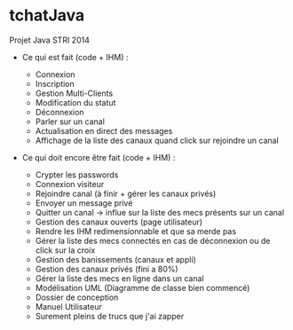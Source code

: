 tchatJava
=========

Projet Java STRI 2014

- Ce qui est fait (code + IHM) :
	- Connexion
	- Inscription
	- Gestion Multi-Clients
	- Modification du statut
	- Déconnexion
	- Parler sur un canal
	- Actualisation en direct des messages
	- Affichage de la liste des canaux quand click sur rejoindre un canal

- Ce qui doit encore être fait (code + IHM) :
    - Crypter les passwords
	- Connexion visiteur
	- Rejoindre canal (à finir + gérer les canaux privés)
	- Envoyer un message privé
	- Quitter un canal -> influe sur la liste des mecs présents sur un canal
	- Gestion des canaux ouverts (page utilisateur)
	- Rendre les IHM redimensionnable et que sa merde pas
	- Gérer la liste des mecs connectés en cas de déconnexion ou de click sur la croix
	- Gestion des banissements (canaux et appli)
	- Gestion des canaux privés (fini a 80%)
	- Gérer la liste des mecs en ligne dans un canal
	- Modélisation UML (Diagramme de classe bien commencé)
	- Dossier de conception
	- Manuel Utilisateur
	- Surement pleins de trucs que j'ai zapper